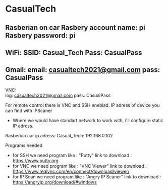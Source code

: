 # CasualTech

Rasberian on car
Rasbery account name: pi
Rasbery password:     pi
------------------------------------------------------------------------------------------------
WiFi:
 SSID:   Casual_Tech
 Pass:   CasualPass
------------------------------------------------------------------------------------------------
Gmail:
email:   casualtech2021@gmail.com
pass:    CasualPass
------------------------------------------------------------------------------------------------
VNC:     
log:     casualtech2021@gmail.com
pass:    CasualPass
     
For remote control there is VNC and SSH eneblad.
IP adress of device you can find with IPScaner
 - Where we would have standart network to work with, i'll configure static IP adress.


Rasberian car ip adress: 
  Casual_Tech: 192.168.0.102
  


Programs needed
 - for SSH we need program like :     "Putty"                  link to download : https://www.putty.org
 - for VNC we need program like :     "VNC Viewer"             link to download : https://www.realvnc.com/en/connect/download/viewer/
 - for IP Scan we need program like : "Angry IP Scaner"        link to download : https://angryip.org/download/#windows
